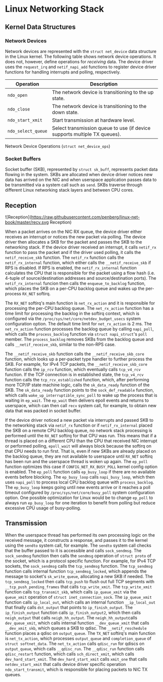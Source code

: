 # Linux Networking Stack

## Kernel Data Structures

### Network Devices

Network devices are represented with the `struct net_device` data structure in the Linux kernel. The following table shows network device operations. It does not, however, define operations for _receiving_ data. The device driver uses the `request_irq` and `netif_napi_add` functions to register device driver functions for handling interrupts and polling, respectively.

| Operation | Description |
| --------- | ----------- |
| `ndo_open` | The network device is transitioning to the up state. |
| `ndo_close` | The network device is transitioning to the down state. |
| `ndo_start_xmit` | Start transmission at hardware level. |
| `ndo_select_queue` | Select transmission queue to use (if device supports multiple TX queues). |
Network Device Operations (`struct net_device_ops`)

### Socket Buffers

Socket buffer (SKB), represented by `struct sk_buff`, represents packet data flowing in the system. SKBs are allocated when device driver notices new data has arrived on the NIC and when userspace application passes data to be transmitted via a system call such as `send`. SKBs traverse through different Linux networking stack layers and between CPU cores.

## Reception

![Reception](https://raw.githubusercontent.com/penberg/linux-net-book/master/recv.svg Reception)

When a packet arrives on the NIC RX queue, the device driver either receives an interrupt or notices the new packet via polling. The device driver then allocates a SKB for the packet and passes the SKB to the networking stack. If the device driver received an interrupt, it calls `netif_rx` function to pass the packet and if the driver used polling, it calls the `netif_receive_skb` function. The `netif_rx` function calls the `netif_rx_internal` function, which either calls the `__netif_receive_skb` if RPS is disabled. If RPS is enabled, the `netif_rx_internal` function calculates the CPU that is responsible for the packet using a flow hash (i.e. 4-tuple of source/destination addresses and source/destination ports). The `netif_rx_internal` funcion then calls the `enqueue_to_backlog` function, which places the SKB on a per-CPU backlog queue and wakes up the per-process `RX_NET` softirq.

The `RX_NET` softirq's main function is `net_rx_action` and it is responsible for processing the per-CPU backlog queue. The `net_rx_action` function has a time limit for processing the backlog in the softirq context, which is configured via the `/proc/sys/net/core/netdev_budget_usecs` system configuration option. The default time limit for `net_rx_action` is 2 ms. The `net_rx_action` function processes the backlog queue by calling `napi_poll`, which calls the `process_backlog` function via `struct napi_struct`'s `poll` member. The `process_backlog` removes SKBs from the backlog queue and calls `__netif_receive_skb`, similar to the non-RPS case.

The `__netif_receive_skb` function calls the `__netif_receive_skb_core` function, which looks up a per-packet type handler to further process the SKB. For example, for IPv4 TCP packets, the `__netif_receive_skb_core` function calls the `ip_rcv` function, which eventually calls `tcp_v4_rcv` function. If the TCP connection is in established state, the `tcp_v4_rcv` function calls the `tcp_rcv_established` function, which, after performing more TCP/IP state machine logic, calls the `sk_data_ready` function of the SKB. The `sk_data_ready` function points to the `sock_def_readable` function, which calls `wake_up_interruptible_sync_poll` to wake up the process that is waiting in `ep_wait`. The `ep_wait` then delivers epoll events and returns to userspace, which can then call `recv` system call, for example, to obtain new data that was packed in socket buffer.

If the device driver noticed a new packet via interrupts and passed SKB to the networking stack via `netif_rx` function or if `netif_rx_internal` placed the SKB on a remote CPU backlog queue, no network stack processing is performed until the `RX_NET` softirq for that CPU was run. This means that if a thread is placed on a different CPU than the CPU that received NIC interrupt or performed polling, `epoll_wait` will always block because the softirq on that CPU needs to run first. That is, even if new SKBs are already placed on the backlog queue, they are not available to userspace until `RX_NET` softirq has been run and the userspace thread is woken up again. The `ep_poll` function optimizes this case if `CONFIG_NET_RX_BUSY_POLL` kernel config option is enabled. The `ep_poll` function calls `ep_busy_loop` if there are no available events before blocking. The `ep_busy_loop` calls `napi_busy_loop`, which then uses `napi_poll` to process local CPU backlog queue with `process_backlog`. The `ep_busy_loop` keeps going until new events arrive or it reaches a poll timeout configured by `/proc/sys/net/core/busy_poll` system configuration option. One possible optimization for Linux would be to change `ep_poll` to always run `ep_busy_loop` for one iteration to benefit from polling but reduce excessive CPU usage of busy-polling.

## Transmission

When the userspace thread has performed its own processing logic on the received message, it constructs a response, and passes it to the kernel using the `sendto` system call, for example. The `sendto` system call checks that the buffer passed to it is accessible and calls `sock_sendmsg`. The `sock_sendmsg` function then calls the `sendmsg` operation of `struct proto` of the socket, which is a protocol specific function.  For example, for IPv4 TCP sockets, the `sock_sendmsg` calls the `tcp_sendmsg` function. The `tcp_sendmsg` function calls internal function `tcp_sendmsg_locked`, which appends the message to socket's `sk_write_queue`, allocating a new SKB if needed. The `tcp_sendmsg_locked` then calls `tcp_push` to flush out full TCP segments with `__tcp_push_pending_frames` that calls `tcp_write_xmit`. The `tcp_write_xmit` function calls `tcp_transmit_skb`, which calls `ip_queue_xmit` via the `queue_xmit` operation of `struct inet_connection_sock`. The `ip_queue_xmit` function calls `ip_local_out`, which calls an internal function `__ip_local_out` that finally calls `dst_output` that points to `ip_finish_output`. The `ip_finish_output` function calls `ip_finish_output2`, which then calls `neigh_output` that calls `neigh_hh_output`. The `neigh_hh_output`calls `dev_queue_xmit`, which calls internal function `__dev_queue_xmit` that calls `__dev_xmit_skb`, which queues a SKB to qdisc.  The `__netif_reschedule` function places a qdisc on `output_queue`. The `TX_NET` softirq's main function is `net_tx_action`, which processes `output_queue` and `completion_queue` of `struct softnet_data`. The `net_tx_action` calls `qdisc_run` for qdiscs on `output_queue`, which calls `__qdisc_run`. The `__qdisc_run` function calls `qdisc_restart` function, which calls `sch_direct_xmit`, which calls `dev_hard_start_xmit`. The `dev_hard_start_xmit` calls `xmit_one` that calls `netdev_start_xmit` that calls device driver specific operation `ndo_start_transmit`, which is responsible for placing packets to NIC TX queues.
